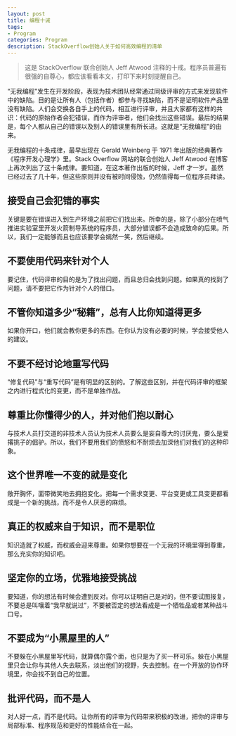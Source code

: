 ```yaml
---
layout: post
title: 编程十诫
tags:
- Program
categories: Program
description: StackOverflow创始人关于如何高效编程的清单
---
```



> 这是 StackOverflow 联合创始人 Jeff Atwood 注释的十戒。程序员普遍有很强的自尊心，都应该看看本文，打印下来时刻提醒自己。

“无我编程”发生在开发阶段，表现为技术团队经常通过同级评审的方式来发现软件中的缺陷。目的是让所有人（包括作者）都参与寻找缺陷，而不是证明软件产品里没有缺陷。人们会交换各自手上的代码，相互进行评审，并且大家都有这样的共识：代码的原始作者会犯错误，而作为评审者，他们会找出这些错误。最后的结果是，每个人都从自己的错误以及别人的错误里有所长进。这就是“无我编程”的由来。

无我编程的十条戒律，最早出现在 Gerald Weinberg 于 1971 年出版的经典著作《程序开发心理学》里。Stack Overflow 网站的联合创始人 Jeff Atwood 在博客上再次列出了这十条戒律。要知道，在这本著作出版的时候，Jeff 才一岁。虽然已经过去了几十年，但这些原则并没有被时间侵蚀，仍然值得每一位程序员拜读。


## 接受自己会犯错的事实

关键是要在错误进入到生产环境之前把它们找出来。所幸的是，除了小部分在喷气推进实验室里开发火箭制导系统的程序员，大部分错误都不会造成致命的后果。所以，我们一定能够而且也应该要学会嫣然一笑，然后继续。

## 不要使用代码来针对个人

要记住，代码评审的目的是为了找出问题，而且总归会找到问题。如果真的找到了问题，请不要把它作为针对个人的借口。

## 不管你知道多少“秘籍”，总有人比你知道得更多

如果你开口，他们就会教你更多的东西。在你认为没有必要的时候，学会接受他人的建议。

## 不要不经讨论地重写代码

“修复代码”与“重写代码”是有明显的区别的。了解这些区别，并在代码评审的框架之内进行程式化的变更，而不是单独作战。

## 尊重比你懂得少的人，并对他们抱以耐心

与技术人员打交道的非技术人员认为技术人员要么是妄自尊大的讨厌鬼，要么是爱撂挑子的倔驴。所以，我们不要用我们的愤怒和不耐烦去加深他们对我们的这种印象。

## 这个世界唯一不变的就是变化

敞开胸怀，面带微笑地去拥抱变化。把每一个需求变更、平台变更或工具变更都看成是一个新的挑战，而不是令人厌恶的麻烦。

## 真正的权威来自于知识，而不是职位

知识造就了权威，而权威会迎来尊重。如果你想要在一个无我的环境里得到尊重，那么充实你的知识吧。

## 坚定你的立场，优雅地接受挑战

要知道，你的想法有时候会遭到反对。你可以证明自己是对的，但不要试图报复，不要总是叫嚷着“我早就说过”，不要被否定的想法看成是一个牺牲品或者某种战斗口号。

## 不要成为“小黑屋里的人”

不要躲在小黑屋里写代码，就算偶尔露个面，也只是为了买一杯可乐。躲在小黑屋里只会让你与其他人失去联系，淡出他们的视野，失去控制。在一个开放的协作环境里，你会找不到自己的位置。

## 批评代码，而不是人

对人好一点，而不是代码。让你所有的评审为代码带来积极的改进，把你的评审与局部标准、程序规范和更好的性能结合在一起。






